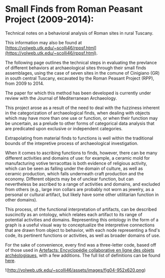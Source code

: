 # Small Finds from Roman Peasant Project (2009-2014):

Technical notes on a behavioral analysis of Roman sites in rural Tuscany.

This information may also be found at [https://volweb.utk.edu/~scolli46/rppsf.html](https://volweb.utk.edu/~scolli46/rppsf.html).

The following page outlines the technical steps in evaluating the prevlance of different behaviors at archaeological sites through their small finds assemblages, using the case of seven sites in the comune of Cinigiano (GR) in south central Tuscany, excavated by the Roman Peasant Project (RPP), from 2009 to 2014.

The paper for which this method has been developed is currently under review with the Journal of Mediterranean Archaeology.

This project arose as a result of the need to deal with the fuzziness inherent in the categorization of archaeological finds, when dealing with objects which may have more than one use or function, or when their function may be uncertain, as a prelude to other forms of categorical data analysis that are predicated upon exclusive or independent categories.

Extrapolating from material finds to functions is well within the traditional bounds of the intepretive process of archaeological investigation.

When it comes to ascribing functions to finds, however, there can be many different activities and domains of use: for example, a ceramic mold for manufacturing votive terracottas is both evidence of religious activity, which can be seen as falling under the domain of culture, as well as ceramic production, which falls underneath craft production and the economy. Different objects may be of unclear function, but can nevertheless be ascribed to a range of activities and domains, and excluded from others (e.g., large iron collars are probably not worn as jewelry, as a personal or cultural artifact, but likely have some other utilitarian function in other domains).

This process, of the functional interpretation of artifacts, can be described suscinctly as an ontology, which relates each artifact to its range of potential activities and domains. Representing this ontology in the form of a graph is a useful visual way to conceptualize the interpretive connections that are drawn from object to behavior, with each node representing a find's code, its pertinent functions or activities, as well as broader domains of use.

For the sake of convenience, every find was a three-letter code, based off of those used in [Artefacts: Encyclopédie collaborative en ligne des objets archéologiques](http://artefacts.mom.fr/en/codes.php), with a few additions. The full list of definitions can be found [here](https://github.com/scollinselliott/rppsf/blob/master/data/rppsfcodes.csv).

!(http://volweb.utk.edu/~scolli46/assets/images/fig04-952x620.png)
